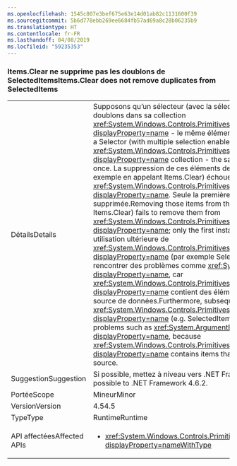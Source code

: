 ```yaml
---
ms.openlocfilehash: 1545c807e3bef675e63e14d01ab82c1131600f39
ms.sourcegitcommit: 5b6d778ebb269ee6684fb57ad69a8c28b06235b9
ms.translationtype: HT
ms.contentlocale: fr-FR
ms.lasthandoff: 04/08/2019
ms.locfileid: "59235353"
---
```

### <a name="itemsclear-does-not-remove-duplicates-from-selecteditems"></a><span data-ttu-id="bd655-101">Items.Clear ne supprime pas les doublons de SelectedItems</span><span class="sxs-lookup"><span data-stu-id="bd655-101">Items.Clear does not remove duplicates from SelectedItems</span></span>

|   |   |
|---|---|
|<span data-ttu-id="bd655-102">Détails</span><span class="sxs-lookup"><span data-stu-id="bd655-102">Details</span></span>|<span data-ttu-id="bd655-103">Supposons qu’un sélecteur (avec la sélection multiple activée) a des doublons dans sa collection <xref:System.Windows.Controls.Primitives.MultiSelector.SelectedItems?displayProperty=name> - le même élément apparaît plusieurs fois.</span><span class="sxs-lookup"><span data-stu-id="bd655-103">Suppose a Selector (with multiple selection enabled) has duplicates in its <xref:System.Windows.Controls.Primitives.MultiSelector.SelectedItems?displayProperty=name> collection - the same item appears more than once.</span></span>  <span data-ttu-id="bd655-104">La suppression de ces éléments de la source de données (par exemple en appelant Items.Clear) échoue à les supprimer de <xref:System.Windows.Controls.Primitives.MultiSelector.SelectedItems?displayProperty=name>. Seule la première instance est supprimée.</span><span class="sxs-lookup"><span data-stu-id="bd655-104">Removing those items from the data source (e.g. by calling Items.Clear) fails to remove them from <xref:System.Windows.Controls.Primitives.MultiSelector.SelectedItems?displayProperty=name>; only the first instance is removed.</span></span> <span data-ttu-id="bd655-105">De plus, une utilisation ultérieure de <xref:System.Windows.Controls.Primitives.MultiSelector.SelectedItems?displayProperty=name> (par exemple SelectedItems.Clear()) peut rencontrer des problèmes comme <xref:System.ArgumentException?displayProperty=name>, car <xref:System.Windows.Controls.Primitives.MultiSelector.SelectedItems?displayProperty=name> contient des éléments qui ne sont plus dans la source de données.</span><span class="sxs-lookup"><span data-stu-id="bd655-105">Furthermore, subsequent use of <xref:System.Windows.Controls.Primitives.MultiSelector.SelectedItems?displayProperty=name> (e.g. SelectedItems.Clear()) can encounter problems such as <xref:System.ArgumentException?displayProperty=name>, because <xref:System.Windows.Controls.Primitives.MultiSelector.SelectedItems?displayProperty=name> contains items that are no longer in the data source.</span></span>|
|<span data-ttu-id="bd655-106">Suggestion</span><span class="sxs-lookup"><span data-stu-id="bd655-106">Suggestion</span></span>|<span data-ttu-id="bd655-107">Si possible, mettez à niveau vers .NET Framework 4.6.2.</span><span class="sxs-lookup"><span data-stu-id="bd655-107">Upgrade if possible to .NET Framework 4.6.2.</span></span>|
|<span data-ttu-id="bd655-108">Portée</span><span class="sxs-lookup"><span data-stu-id="bd655-108">Scope</span></span>|<span data-ttu-id="bd655-109">Mineur</span><span class="sxs-lookup"><span data-stu-id="bd655-109">Minor</span></span>|
|<span data-ttu-id="bd655-110">Version</span><span class="sxs-lookup"><span data-stu-id="bd655-110">Version</span></span>|<span data-ttu-id="bd655-111">4.5</span><span class="sxs-lookup"><span data-stu-id="bd655-111">4.5</span></span>|
|<span data-ttu-id="bd655-112">Type</span><span class="sxs-lookup"><span data-stu-id="bd655-112">Type</span></span>|<span data-ttu-id="bd655-113">Runtime</span><span class="sxs-lookup"><span data-stu-id="bd655-113">Runtime</span></span>|
|<span data-ttu-id="bd655-114">API affectées</span><span class="sxs-lookup"><span data-stu-id="bd655-114">Affected APIs</span></span>|<ul><li><xref:System.Windows.Controls.Primitives.MultiSelector.SelectedItems?displayProperty=nameWithType></li></ul>|
